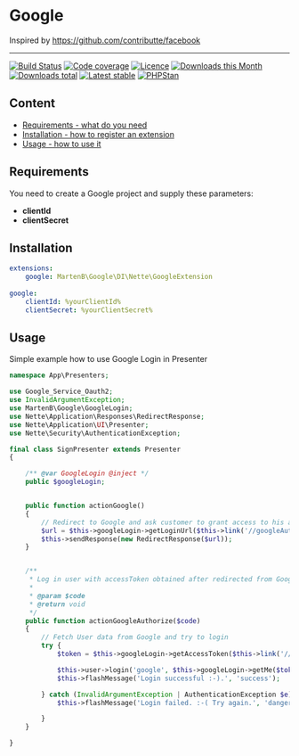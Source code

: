# Google

Inspired by https://github.com/contributte/facebook

---

[![Build Status](https://img.shields.io/travis/martenb/google.svg?style=flat-square)](https://travis-ci.org/martenb/google)
[![Code coverage](https://img.shields.io/coveralls/martenb/google.svg?style=flat-square)](https://coveralls.io/r/martenb/google)
[![Licence](https://img.shields.io/packagist/l/martenb/google.svg?style=flat-square)](https://packagist.org/packages/martenb/google)
[![Downloads this Month](https://img.shields.io/packagist/dm/martenb/google.svg?style=flat-square)](https://packagist.org/packages/martenb/google)
[![Downloads total](https://img.shields.io/packagist/dt/martenb/google.svg?style=flat-square)](https://packagist.org/packages/martenb/google)
[![Latest stable](https://img.shields.io/packagist/v/martenb/google.svg?style=flat-square)](https://packagist.org/packages/martenb/google)
[![PHPStan](https://img.shields.io/badge/PHPStan-enabled-brightgreen.svg?style=flat)](https://github.com/phpstan/phpstan)

## Content

- [Requirements - what do you need](#requirements)
- [Installation - how to register an extension](#installation)
- [Usage - how to use it](#usage)

## Requirements

You need to create a Google project and supply these parameters:

* **clientId**
* **clientSecret**

## Installation

```yaml
extensions:
    google: MartenB\Google\DI\Nette\GoogleExtension
    
google:
    clientId: %yourClientId%
    clientSecret: %yourClientSecret%
```

## Usage

Simple example how to use Google Login in Presenter

```php
namespace App\Presenters;

use Google_Service_Oauth2;
use InvalidArgumentException;
use MartenB\Google\GoogleLogin;
use Nette\Application\Responses\RedirectResponse;
use Nette\Application\UI\Presenter;
use Nette\Security\AuthenticationException;

final class SignPresenter extends Presenter
{

    /** @var GoogleLogin @inject */
    public $googleLogin;


    public function actionGoogle()
    {
        // Redirect to Google and ask customer to grant access to his account
        $url = $this->googleLogin->getLoginUrl($this->link('//googleAuthorize'), [Google_Service_Oauth2::USERINFO_PROFILE, Google_Service_Oauth2::USERINFO_EMAIL]);
        $this->sendResponse(new RedirectResponse($url));
    }


    /**
     * Log in user with accessToken obtained after redirected from Google
     *
     * @param $code
     * @return void
     */
    public function actionGoogleAuthorize($code)
    {
        // Fetch User data from Google and try to login
        try {
            $token = $this->googleLogin->getAccessToken($this->link('//googleAuthorize'), $code);

            $this->user->login('google', $this->googleLogin->getMe($token));
            $this->flashMessage('Login successful :-).', 'success');

        } catch (InvalidArgumentException | AuthenticationException $e) {
            $this->flashMessage('Login failed. :-( Try again.', 'danger');

        }
    }

}
```
